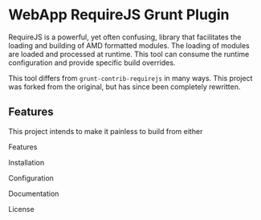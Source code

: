 WebApp RequireJS Grunt Plugin
=============================

RequireJS is a powerful, yet often confusing, library that facilitates the
loading and building of AMD formatted modules.  The loading of modules are
loaded and processed at runtime.  This tool can consume the runtime
configuration and provide specific build overrides.

This tool differs from `grunt-contrib-requirejs` in many ways.  This project
was forked from the original, but has since been completely rewritten.

## Features ##

This project intends to make it painless to build from either 

Features

Installation

Configuration

Documentation

License
